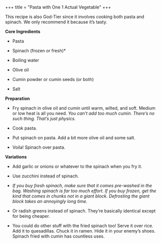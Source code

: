 +++
title = "Pasta with One 1 Actual Vegetable"
+++

This recipe is also God-Tier since it involves cooking both pasta and spinach.
We only recommend it because it’s tasty.

**Core Ingredients**
- Pasta

- Spinach (frozen or fresh)*

- Boiling water

- Olive oil

- Cumin powder or cumin seeds (or both)

- Salt

**Preparation**
- Fry spinach in olive oil and cumin until warm, wilted, and soft. Medium
or low heat is all you need. _You can’t add too much cumin. There’s no such
thing. That’s just physics._

- Cook pasta.

- Put spinach on pasta. Add a bit more olive oil and some salt.

- Voila! Spinach over pasta.

**Variations**
- Add garlic or onions or whatever to the spinach when you fry it.

- Use zucchini instead of spinach.

* _If you buy fresh spinach, make sure that it comes pre-washed in the bag. Washing
spinach is far too much effort. If you buy frozen, get the kind that comes in chunks
not in a giant block. Defrosting the giant block takes an annoyingly long time._



- Or radish greens instead of spinach. They’re basically identical except for
being cheaper.

- You could do other stuff with the fried spinach too! Serve it over rice.
Add it to quesadillas. Chuck it in ramen. Hide it in your enemy’s shoes.
Spinach fried with cumin has countless uses.